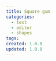 ```yaml
---
title: Square gum
categories:
  - text
  - editor
  - shapes
tags:
created: 1.0.0
updated: 1.0.0
---
```


